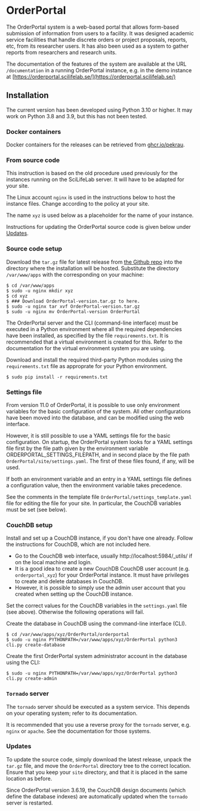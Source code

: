 OrderPortal
===========

The OrderPortal system is a web-based portal that allows form-based
submission of information from users to a facility. It was designed
academic service facilities that handle discrete orders or project
proposals, reports, etc, from its researcher users. It has also been
used as a system to gather reports from researchers and research
units.

The documentation of the features of the system are available at the
URL `/documentation` in a running OrderPortal instance, e.g. in
the demo instance at
[https://orderportal.scilifelab.se/](https://orderportal.scilifelab.se/)

## Installation

The current version has been developed using Python 3.10 or higher.
It may work on Python 3.8 and 3.9, but this has not been tested.

### Docker containers

Docker containers for the releases can be retrieved from
[ghcr.io/pekrau](https://github.com/pekrau/OrderPortal/pkgs/container/orderportal).


### From source code

This instruction is based on the old procedure used previously for the
instances running on the SciLifeLab server. It will have to be adapted
for your site.

The Linux account `nginx` is used in the instructions below to host
the instance files. Change according to the policy at your site.

The name `xyz` is used below as a placeholder for the name of your instance.

Instructions for updating the OrderPortal source code is given below
under [Updates](#updates).

### Source code setup

Download the `tar.gz` file for latest release from
[the Github repo](https://github.com/pekrau/OrderPortal/releases)
into the directory where the installation will be hosted. Substitute
the directory `/var/www/apps` with the corresponding on your machine:

    $ cd /var/www/apps
    $ sudo -u nginx mkdir xyz
    $ cd xyz
    $ ### Download OrderPortal-version.tar.gz to here.
    $ sudo -u nginx tar xvf OrderPortal-version.tar.gz
    $ sudo -u nginx mv OrderPortal-version OrderPortal

The OrderPortal server and the CLI (command-line interface) must be
executed in a Python environment where all the required dependencies
have been installed, as specified by the file `requirements.txt`.  It
is recommended that a virtual environment is created for this. Refer
to the documentation for the virtual environment system you are using.

Download and install the required third-party Python modules using the
`requirements.txt` file as approprate for your Python environment.

    $ sudo pip install -r requirements.txt

### Settings file

From version 11.0 of OrderPortal, it is possible to use only environment
variables for the basic configuration of the system. All other configurations
have been moved into the database, and can be modified using the web interface.

However, it is still possible to use a YAML settings file for the basic configuration.
On startup, the OrderPortal system looks for a YAML settings file first by the
file path given by the environment variable ORDERPORTAL_SETTINGS_FILEPATH, and
in second place by the file path `OrderPortal/site/settings.yaml`. The first of
these files found, if any, will be used.

If both an environment variable and an entry in a YAML settings file defines
a configuration value, then the environment variable takes precedence.

See the comments in the template file
`OrderPortal/settings_template.yaml` file for editing the file for
your site. In particular, the CouchDB variables must be set (see
below).

### CouchDB setup

Install and set up a CouchDB instance, if you don't have one
already. Follow the instructions for CouchDB, which are not included
here.

- Go to the CouchDB web interface, usually http://localhost:5984/_utils/
  if on the local machine and login.
- It is a good idea to create a new CouchDB CouchDB user account
  (e.g. `orderportal_xyz`) for your OrderPortal instance. It must have
  privileges to create and delete databases in CouchDB.
- However, it is possible to simply use the admin user account that you
  created when setting up the CouchDB instance.

Set the correct values for the CouchDB variables in the `settings.yaml` file
(see above). Otherwise the following operations will fail.

Create the database in CouchDB using the command-line interface (CLI).

    $ cd /var/www/apps/xyz/OrderPortal/orderportal
    $ sudo -u nginx PYTHONPATH=/var/www/apps/xyz/OrderPortal python3 cli.py create-database

Create the first OrderPortal system administrator account in the database using the CLI:

    $ sudo -u nginx PYTHONPATH=/var/www/apps/xyz/OrderPortal python3 cli.py create-admin

### `Tornado` server

The `tornado` server should be executed as a system service. This depends
on your operating system; refer to its documentation.

It is recommended that you use a reverse proxy for the `tornado`
server, e.g. `nginx` or `apache`. See the documentation for those
systems.

### Updates

To update the source code, simply download the latest release, unpack
the `tar.gz` file, and move the `OrderPortal` directory tree to the
correct location.  Ensure that you keep your `site` directory, and
that it is placed in the same location as before.

Since OrderPortal version 3.6.19, the CouchDB design documents (which
define the database indexes) are automatically updated when the
`tornado` server is restarted.
